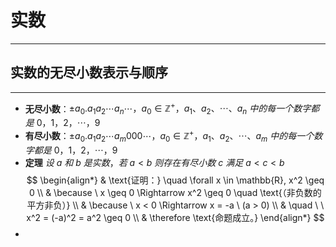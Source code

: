 # 实数
---
## 实数的无尽小数表示与顺序
---
+ __无尽小数__：$\pm a_0.a_1a_2\cdots a_n\cdots，a_0 \in \mathbb{Z}^+，a_1、a_2、\cdots、a_n \ 中的每一个数字都是 \ 0，1，2，\cdots，9$ 
+ __有尽小数__：$\pm a_0.a_1a_2\cdots a_m000\cdots，a_0 \in \mathbb{Z}^+，a_1、a_2、\cdots、a_m \ 中的每一个数字都是 \ 0，1，2，\cdots，9$ 
+ **定理** $设 \ a \ 和 \ b \ 是实数，若 \ a < b \ 则存在有尽小数 \ c \ 满足 \ a < c < b$
		 $$
          \begin{align*}
            & \text{证明：} \quad \forall x \in \mathbb{R}, x^2 \geq 0 \\
            & \because \ x \geq 0 \Rightarrow x^2 \geq 0 \quad \text{（非负数的平方非负）} \\
            & \because \ x < 0 \Rightarrow x = -a \ (a > 0) \\
            & \quad  \ \ x^2 = (-a)^2 = a^2 \geq 0 \\
            & \therefore \text{命题成立。}
          \end{align*}
          $$
+ 







